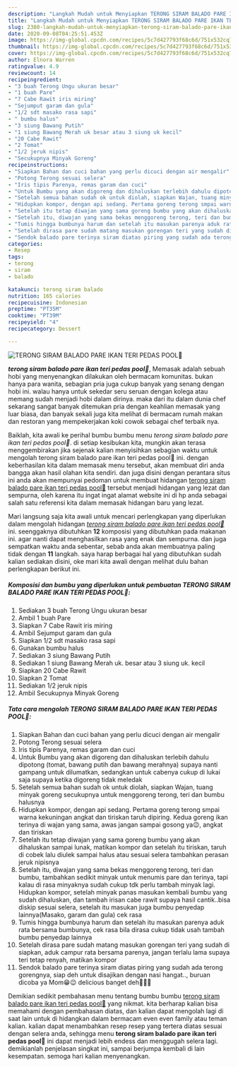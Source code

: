```yaml
---
description: "Langkah Mudah untuk Menyiapkan TERONG SIRAM BALADO PARE IKAN TERI PEDAS POOL🤤 Lezat"
title: "Langkah Mudah untuk Menyiapkan TERONG SIRAM BALADO PARE IKAN TERI PEDAS POOL🤤 Lezat"
slug: 2380-langkah-mudah-untuk-menyiapkan-terong-siram-balado-pare-ikan-teri-pedas-pool-lezat
date: 2020-09-08T04:25:51.453Z
image: https://img-global.cpcdn.com/recipes/5c7d427793f68c6d/751x532cq70/terong-siram-balado-pare-ikan-teri-pedas-pool🤤-foto-resep-utama.jpg
thumbnail: https://img-global.cpcdn.com/recipes/5c7d427793f68c6d/751x532cq70/terong-siram-balado-pare-ikan-teri-pedas-pool🤤-foto-resep-utama.jpg
cover: https://img-global.cpcdn.com/recipes/5c7d427793f68c6d/751x532cq70/terong-siram-balado-pare-ikan-teri-pedas-pool🤤-foto-resep-utama.jpg
author: Elnora Warren
ratingvalue: 4.9
reviewcount: 14
recipeingredient:
- "3 buah Terong Ungu ukuran besar"
- "1 buah Pare"
- "7 Cabe Rawit iris miring"
- "Sejumput garam dan gula"
- "1/2 sdt masako rasa sapi"
- " bumbu halus"
- "3 siung Bawang Putih"
- "1 siung Bawang Merah uk besar atau 3 siung uk kecil"
- "20 Cabe Rawit"
- "2 Tomat"
- "1/2 jeruk nipis"
- "Secukupnya Minyak Goreng"
recipeinstructions:
- "Siapkan Bahan dan cuci bahan yang perlu dicuci dengan air mengalir"
- "Potong Terong sesuai selera"
- "Iris tipis Parenya, remas garam dan cuci"
- "Untuk Bumbu yang akan digoreng dan dihaluskan terlebih dahulu dipotong (tomat, bawang putih dan bawang merahnya) supaya nanti gampang untuk dilumatkan, sedangkan untuk cabenya cukup di lukai saja supaya ketika digoreng tidak meledak"
- "Setelah semua bahan sudah ok untuk diolah, siapkan Wajan, tuang minyak goreng secukupnya untuk menggoreng terong, teri dan bumbu halusnya"
- "Hidupkan kompor, dengan api sedang. Pertama goreng terong smpai warna kekuningan angkat dan tiriskan taruh dipiring. Kedua goreng ikan terinya di wajan yang sama, awas jangan sampai gosong ya😉, angkat dan tiriskan"
- "Setelah itu tetap diwajan yang sama goreng bumbu yang akan dihaluskan sampai lunak, matikan kompor dan setelah itu tiriskan, taruh di cobek lalu diulek sampai halus atau sesuai selera tambahkan perasan jeruk nipisnya"
- "Setelah itu, diwajan yang sama bekas menggoreng terong, teri dan bumbu, tambahkan sedikit minyak untuk menumis pare dan terinya, tapi kalau di rasa minyaknya sudah cukup tdk perlu tambah minyak lagi. Hidupkan kompor, setelah minyak panas masukan kembali bumbu yang sudah dihaluskan, dan tambah irisan cabe rawit supaya hasil cantik..bisa diskip sesuai selera, setelah itu masukan juga bumbu penyedap lainnya(Masako, garam dan gula) cek rasa"
- "Tumis hingga bumbunya harum dan setelah itu masukan parenya aduk rata bersama bumbunya, cek rasa bila dirasa cukup tidak usah tambah bumbu penyedap lainnya"
- "Setelah dirasa pare sudah matang masukan gorengan teri yang sudah di siapkan, aduk campur rata bersama parenya, jangan terlalu lama supaya teri tetap renyah, matikan kompor"
- "Sendok balado pare terinya siram diatas piring yang sudah ada terong gorengnya, siap deh untuk disajikan dengan nasi hangat.., buruan dicoba ya Mom😁😉 delicious banget deh🥰🥰🥰"
categories:
- Resep
tags:
- terong
- siram
- balado

katakunci: terong siram balado 
nutrition: 165 calories
recipecuisine: Indonesian
preptime: "PT35M"
cooktime: "PT39M"
recipeyield: "4"
recipecategory: Dessert

---
```



![TERONG SIRAM BALADO PARE IKAN TERI PEDAS POOL🤤](https://img-global.cpcdn.com/recipes/5c7d427793f68c6d/751x532cq70/terong-siram-balado-pare-ikan-teri-pedas-pool🤤-foto-resep-utama.jpg)

<b><i>terong siram balado pare ikan teri pedas pool🤤</i></b>, Memasak adalah sebuah hobi yang menyenangkan dilakukan oleh bermacam komunitas. bukan hanya para wanita, sebagian pria juga cukup banyak yang senang dengan hobi ini. walau hanya untuk sekedar seru seruan dengan kolega atau memang sudah menjadi hobi dalam dirinya. maka dari itu dalam dunia chef sekarang sangat banyak ditemukan pria dengan keahlian memasak yang luar biasa, dan banyak sekali juga kita melihat di bermacam rumah makan dan restoran yang mempekerjakan koki cowok sebagai chef terbaik nya.

Baiklah, kita awali ke perihal bumbu bumbu menu <i>terong siram balado pare ikan teri pedas pool🤤</i>. di setiap kesibukan kita, mungkin akan terasa menggembirakan jika sejenak kalian menyisihkan sebagian waktu untuk mengolah terong siram balado pare ikan teri pedas pool🤤 ini. dengan keberhasilan kita dalam memasak menu tersebut, akan membuat diri anda bangga akan hasil olahan kita sendiri. dan juga disini dengan perantara situs ini anda akan mempunyai pedoman untuk membuat hidangan <u>terong siram balado pare ikan teri pedas pool🤤</u> tersebut menjadi hidangan yang lezat dan sempurna, oleh karena itu ingat ingat alamat website ini di hp anda sebagai salah satu referensi kita dalam memasak hidangan baru yang lezat.




Mari langsung saja kita awali untuk mencari perlengkapan yang diperlukan dalam mengolah hidangan <u><i>terong siram balado pare ikan teri pedas pool🤤</i></u> ini. seenggaknya dibutuhkan <b>12</b> komposisi yang dibutuhkan pada makanan ini. agar nanti dapat menghasilkan rasa yang enak dan sempurna. dan juga sempatkan waktu anda sebentar, sebab anda akan membuatnya paling tidak dengan <b>11</b> langkah. saya harap berbagai hal yang dibutuhkan sudah kalian sediakan disini, oke mari kita awali dengan melihat dulu bahan perlengkapan berikut ini.

<!--inarticleads1-->

##### Komposisi dan bumbu yang diperlukan untuk pembuatan TERONG SIRAM BALADO PARE IKAN TERI PEDAS POOL🤤:

1. Sediakan 3 buah Terong Ungu ukuran besar
1. Ambil 1 buah Pare
1. Siapkan 7 Cabe Rawit iris miring
1. Ambil Sejumput garam dan gula
1. Siapkan 1/2 sdt masako rasa sapi
1. Gunakan  bumbu halus
1. Sediakan 3 siung Bawang Putih
1. Sediakan 1 siung Bawang Merah uk. besar atau 3 siung uk. kecil
1. Siapkan 20 Cabe Rawit
1. Siapkan 2 Tomat
1. Sediakan 1/2 jeruk nipis
1. Ambil Secukupnya Minyak Goreng




<!--inarticleads2-->

##### Tata cara mengolah TERONG SIRAM BALADO PARE IKAN TERI PEDAS POOL🤤:

1. Siapkan Bahan dan cuci bahan yang perlu dicuci dengan air mengalir
1. Potong Terong sesuai selera
1. Iris tipis Parenya, remas garam dan cuci
1. Untuk Bumbu yang akan digoreng dan dihaluskan terlebih dahulu dipotong (tomat, bawang putih dan bawang merahnya) supaya nanti gampang untuk dilumatkan, sedangkan untuk cabenya cukup di lukai saja supaya ketika digoreng tidak meledak
1. Setelah semua bahan sudah ok untuk diolah, siapkan Wajan, tuang minyak goreng secukupnya untuk menggoreng terong, teri dan bumbu halusnya
1. Hidupkan kompor, dengan api sedang. Pertama goreng terong smpai warna kekuningan angkat dan tiriskan taruh dipiring. Kedua goreng ikan terinya di wajan yang sama, awas jangan sampai gosong ya😉, angkat dan tiriskan
1. Setelah itu tetap diwajan yang sama goreng bumbu yang akan dihaluskan sampai lunak, matikan kompor dan setelah itu tiriskan, taruh di cobek lalu diulek sampai halus atau sesuai selera tambahkan perasan jeruk nipisnya
1. Setelah itu, diwajan yang sama bekas menggoreng terong, teri dan bumbu, tambahkan sedikit minyak untuk menumis pare dan terinya, tapi kalau di rasa minyaknya sudah cukup tdk perlu tambah minyak lagi. Hidupkan kompor, setelah minyak panas masukan kembali bumbu yang sudah dihaluskan, dan tambah irisan cabe rawit supaya hasil cantik..bisa diskip sesuai selera, setelah itu masukan juga bumbu penyedap lainnya(Masako, garam dan gula) cek rasa
1. Tumis hingga bumbunya harum dan setelah itu masukan parenya aduk rata bersama bumbunya, cek rasa bila dirasa cukup tidak usah tambah bumbu penyedap lainnya
1. Setelah dirasa pare sudah matang masukan gorengan teri yang sudah di siapkan, aduk campur rata bersama parenya, jangan terlalu lama supaya teri tetap renyah, matikan kompor
1. Sendok balado pare terinya siram diatas piring yang sudah ada terong gorengnya, siap deh untuk disajikan dengan nasi hangat.., buruan dicoba ya Mom😁😉 delicious banget deh🥰🥰🥰




Demikian sedikit pembahasan menu tentang bumbu bumbu <u>terong siram balado pare ikan teri pedas pool🤤</u> yang nikmat. kita berharap kalian bisa memahami dengan pembahasan diatas, dan kalian dapat mengolah lagi di saat lain untuk di hidangkan dalam bermacam even even family atau teman kalian. kalian dapat menambahkan resep resep yang tertera diatas sesuai dengan selera anda, sehingga menu <b>terong siram balado pare ikan teri pedas pool🤤</b> ini dapat menjadi lebih endess dan menggugah selera lagi. demikianlah penjelasan singkat ini, sampai berjumpa kembali di lain kesempatan. semoga hari kalian menyenangkan.
